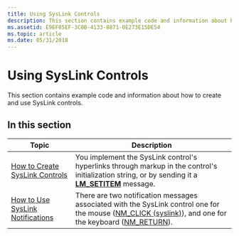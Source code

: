 ```yaml
---
title: Using SysLink Controls
description: This section contains example code and information about how to create and use SysLink controls.
ms.assetid: E9EF05EF-3C0B-4133-8871-0E273E15DE54
ms.topic: article
ms.date: 05/31/2018
---
```


# Using SysLink Controls

This section contains example code and information about how to create and use SysLink controls.

## In this section



| Topic                                                                          | Description                                                                                                                                                                                                  |
|--------------------------------------------------------------------------------|--------------------------------------------------------------------------------------------------------------------------------------------------------------------------------------------------------------|
| [How to Create SysLink Controls](create-syslink-controls.md)<br/>       | You implement the SysLink control's hyperlinks through markup in the control's initialization string, or by sending it a [**LM\_SETITEM**](lm-setitem.md) message. <br/>                              |
| [How to Use SysLink Notifications](use-syslihnk-notifications.md)<br/> | There are two notification messages associated with the SysLink control one for the mouse ([NM\_CLICK (syslink)](nm-click-syslink.md)), and one for the keyboard ([NM\_RETURN](nm-return.md)). <br/> |



 

 

 





